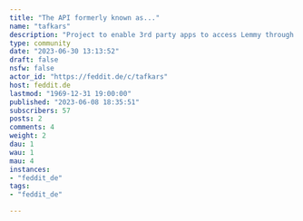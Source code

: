 ```yaml
---
title: "The API formerly known as..." 
name: "tafkars"
description: "Project to enable 3rd party apps to access Lemmy through a familiar API from a kinder time.[Github](https://github.com/derivator/tafkars)"
type: community
date: "2023-06-30 13:13:52"
draft: false
nsfw: false
actor_id: "https://feddit.de/c/tafkars"
host: feddit.de
lastmod: "1969-12-31 19:00:00"
published: "2023-06-08 18:35:51"
subscribers: 57
posts: 2
comments: 4
weight: 2
dau: 1
wau: 1
mau: 4
instances:
- "feddit_de"
tags: 
- "feddit_de"

---
```

